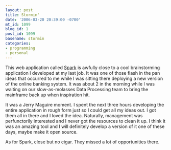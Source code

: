 ```yaml
---
layout: post
title: Stormin'
date: '2006-03-20 20:39:00 -0700'
mt_id: 1099
blog_id: 1
post_id: 1099
basename: stormin
categories:
- programming
- personal
---
```

<p>This web application called <a href="http://www.ovoinnovation.com/software/teamstorm/teamstorm.php">Spark</a> is awfully close to a cool brainstorming application I developed at my last job. It was one of those flash in the pan ideas that occurred to me while I was sitting there deploying a new version of the online banking system. It was about 2 in the morning while I was waiting on our slow-as-molasses Data Processing team to bring the mainframe back up when inspiration hit.</p>
<p>It was a Jerry Maguire moment. I spent the next three hours developing the entire application in rough form just so I could get all my ideas out. I got them all in there and I loved the idea. Naturally, management was perfunctorily interested and I never got the resources to clean it up. I think it was an amazing tool and I will definitely develop a version of it one of these days, maybe make it open source.</p>
<p>As for Spark, close but no cigar. They missed a lot of opportunities there.</p>
